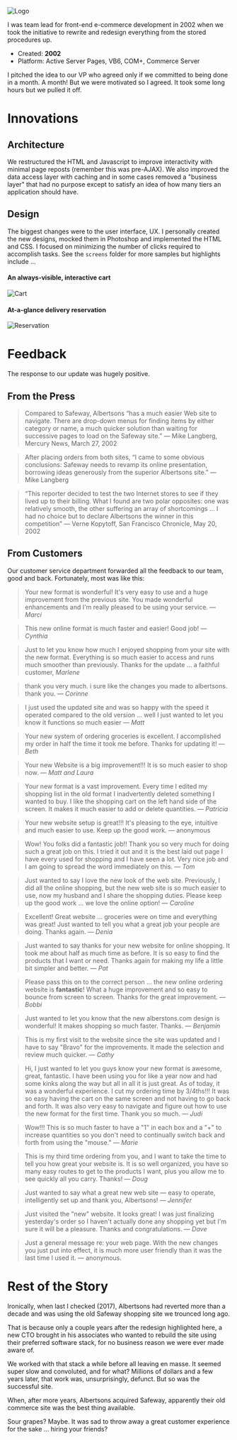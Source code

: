 ![Logo](./web_technologies_logo.png)

I was team lead for front-end e-commerce development in 2002 when we took the initiative to rewrite and redesign everything from the stored procedures up.

- Created: **2002**
- Platform: Active Server Pages, VB6, COM+, Commerce Server

I pitched the idea to our VP who agreed only if we committed to being done in a month. A month! But we were motivated so I agreed. It took some long hours but we pulled it off.

# Innovations
## Architecture
We restructured the HTML and Javascript to improve interactivity with minimal page reposts (remember this was pre-AJAX). We also improved the data access layer with caching and in some cases removed a "business layer" that had no purpose except to satisfy an idea of how many tiers an application should have.

## Design
The biggest changes were to the user interface, UX. I personally created the new designs, mocked them in Photoshop and implemented the HTML and CSS. I focused on minimizing the number of clicks required to accomplish tasks. See the `screens` folder for more samples but highlights include &hellip;

#### An always-visible, interactive cart
![Cart](./screens/Cart_Detail.png)

#### At-a-glance delivery reservation
![Reservation](./screens/Reserve_2.png)

# Feedback
The response to our update was hugely positive.

## From the Press

> Compared to Safeway, Albertsons “has a much easier Web site to navigate. There are drop-down menus for finding items by either category or name, a much quicker solution than waiting for successive pages to load on the Safeway site.” &mdash; Mike Langberg, Mercury News, March 27, 2002

> After placing orders from both sites, “I came to some obvious conclusions: Safeway needs to revamp its online presentation, borrowing ideas generously from the superior Albertsons site.” &mdash; Mike Langberg

> “This reporter decided to test the two Internet stores to see if they lived up to their billing. What I found are two polar opposites: one was relatively smooth, the other suffering an array of shortcomings … I had no choice but to declare Albertsons the winner in this competition”
&mdash; Verne Kopytoff, San Francisco Chronicle, May 20, 2002

## From Customers
Our customer service department forwarded all the feedback to our team, good and back. Fortunately, most was like this:

> Your new format is wonderful! It's very easy to use and a huge improvement from the previous site. You made wonderful enhancements and I'm really pleased to be using your service. &mdash; *Marci*

> This new online format is much faster and easier! Good job! &mdash; *Cynthia*

> Just to let you know how much I enjoyed shopping from your site with the new format. Everything is so much easier to access and runs much smoother than previously. Thanks for the update &hellip; a faithful customer, *Marlene*

> thank you very much. i sure like the changes you made to albertsons. thank you. &mdash; *Corinne*

> I just used the updated site and was so happy with the speed it operated compared to the old version &hellip; well I just wanted to let you know it functions so much easier &mdash; *Matt*

> Your new system of ordering groceries is excellent. I accomplished my order in half the time it took me before. Thanks for updating it! &mdash; *Beth*

> Your new Website is a big improvement!!! It is so much easier to shop now. &mdash; *Matt and Laura*

> Your new format is a vast improvement. Every time I edited my shopping list in the old format I inadvertently deleted something I wanted to buy. I like the shopping cart on the left hand side of the screen. It makes it much easier to add or delete quantities. &mdash; *Patricia*

> Your new website setup is great!!! It's pleasing to the eye, intuitive and much easier to use. Keep up the good work. &mdash; anonymous

> Wow! You folks did a fantastic job!! Thank you so very much for doing such a great job on this. I tried it out and it is the best laid out page I have every used for shopping and I have seen a lot. Very nice job and I am going to spread the word immediately on this. &mdash; *Tom*

> Just wanted to say I love the new look of the web site. Previously, I did all the online shopping, but the new web site is so much easier to use, now my husband and I share the shopping duties. Please keep up the good work &hellip; we love the online option! &mdash; *Caroline*

> Excellent! Great website &hellip; groceries were on time and everything was great! Just wanted to tell you what a great job your people are doing. Thanks again. &mdash; *Denia*

> Just wanted to say thanks for your new website for online shopping. It took me about half as much time as before. It is so easy to find the products that I want or need. Thanks again for making my life a little bit simpler and better. &mdash; *Pat*

> Please pass this on to the correct person &hellip; the new online ordering website is **fantastic**! What a huge improvement and so easy to bounce from screen to screen. Thanks for the great improvement. &mdash; *Bobbi*

> Just wanted to let you know that the new alberstons.com design is wonderful! It makes shopping so much faster. Thanks. &mdash; *Benjamin*

> This is my first visit to the website since the site was updated and I have to say "Bravo" for the improvements. It made the selection and review much quicker. &mdash; *Cathy*

> Hi, I just wanted to let you guys know your new format is awesome, great, fantastic. I have been using you for like a year now and had some kinks along the way but all in all it is just great. As of today, it was a wonderful experience. I cut my ordering time by 3/4ths!!! It was so easy having the cart on the same screen and not having to go back and forth. It was also very easy to navigate and figure out how to use the new format for the first time. Thank you so much. &mdash; *Judi*

> Wow!!! This is so much faster to have a "1" in each box and a "+" to increase quantities so you don't need to continually switch back and forth from using the "mouse." &mdash; *Marie*

> This is my third time ordering from you, and I want to take the time to tell you how great your website is. It is so well organized, you have so many easy routes to get to the products I want, plus you allow me to see quickly all you carry. Thanks! &mdash; *Doug*

> Just wanted to say what a great new web site &mdash; easy to operate, intelligently set up and thank you, Albertsons! &mdash; *Jennifer*

> Just visited the "new" website. It looks great! I was just finalizing yesterday's order so I haven't actually done any shopping yet but I'm sure it will be a pleasure. Thanks and congratulations. &mdash; *Dave*

> Just a general message re: your web page. With the new changes you just put into effect, it is much more user friendly than it was the last time I used it. &mdash; anonymous.

# Rest of the Story

Ironically, when last I checked (2017), Albertsons had reverted more than a decade and was using the old Safeway shopping site we trounced long ago.

That is because only a couple years after the redesign highlighted here, a new CTO brought in his associates who wanted to rebuild the site using their preferred software stack, for no business reason we were ever made aware of.

We worked with that stack a while before all leaving en masse. It seemed super slow and convoluted, and for what? Millions of dollars and a few years later, that work was, unsurprisingly, defunct. But so was the successful site.

When, after more years, Albertsons acquired Safeway, apparently their old commerce site was the best thing available.

Sour grapes? Maybe. It was sad to throw away a great customer experience for the sake &hellip; hiring your friends?












